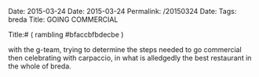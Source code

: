 Date: 2015-03-24
Date: 2015-03-24
Permalink: /20150324
Date: 
Tags: breda
Title: GOING COMMERCIAL
  
Title:# ( rambling #bfaccbfbdecbe )  
  
with the g-team, trying to determine the steps needed to go commercial then celebrating with carpaccio, in what is alledgedly the best restaurant in the whole of breda.  
